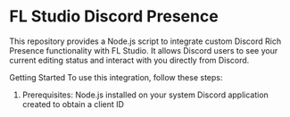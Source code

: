 # FL Studio Discord Presence

This repository provides a Node.js script to integrate custom Discord Rich Presence functionality with FL Studio. It allows Discord users to see your current editing status and interact with you directly from Discord.

Getting Started
To use this integration, follow these steps:

1. Prerequisites:
Node.js installed on your system
Discord application created to obtain a client ID
